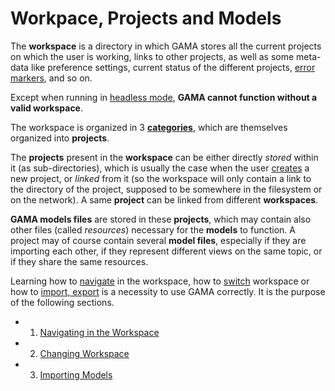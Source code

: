 
# Workpace, Projects and Models



The **workspace** is a directory in which GAMA stores all the current projects on which the user is working, links to other projects, as well as some meta-data like preference settings, current status of the different projects, [error markers](G__ValidationOfModels), and so on.

Except when running in [headless mode](G__Headless), **GAMA cannot function without a valid workspace**.

The workspace is organized in 3 **[categories](G__NavigatingWorkspace)**, which are themselves organized into **projects**.

The **projects** present in the **workspace** can be either directly _stored_ within it (as sub-directories), which is usually the case when the user [creates](G__EditingModels#Creating_a_first_model) a new project, or _linked_ from it (so the workspace will only contain a link to the directory of the project, supposed to be somewhere in the filesystem or on the network). A same **project** can be linked from different **workspaces**.

**GAMA models files** are stored in these **projects**, which may contain also other files (called _resources_) necessary for the **models** to function. A project may of course contain several **model files**, especially if they are importing each other, if they represent different views on the same topic, or if they share the same resources.

Learning how to [navigate](G__NavigatingWorkspace) in the workspace, how to [switch](G__ChangingWorkspace) workspace or how to [import, export](G__ImportingModels) is a necessity to use GAMA correctly. It is the purpose of the following sections.

* 1. [Navigating in the Workspace](G__NavigatingWorkspace)
* 2. [Changing Workspace](G__ChangingWorkspace)
* 3. [Importing Models](G__ImportingModels)
